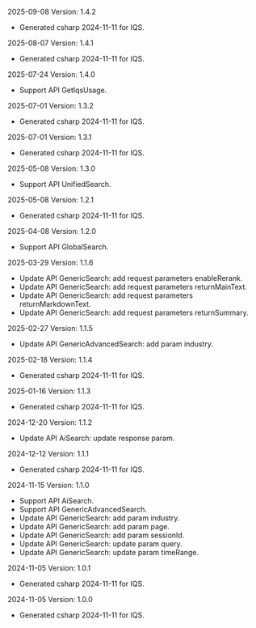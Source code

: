 2025-09-08 Version: 1.4.2
- Generated csharp 2024-11-11 for IQS.

2025-08-07 Version: 1.4.1
- Generated csharp 2024-11-11 for IQS.

2025-07-24 Version: 1.4.0
- Support API GetIqsUsage.


2025-07-01 Version: 1.3.2
- Generated csharp 2024-11-11 for IQS.

2025-07-01 Version: 1.3.1
- Generated csharp 2024-11-11 for IQS.

2025-05-08 Version: 1.3.0
- Support API UnifiedSearch.


2025-05-08 Version: 1.2.1
- Generated csharp 2024-11-11 for IQS.

2025-04-08 Version: 1.2.0
- Support API GlobalSearch.


2025-03-29 Version: 1.1.6
- Update API GenericSearch: add request parameters enableRerank.
- Update API GenericSearch: add request parameters returnMainText.
- Update API GenericSearch: add request parameters returnMarkdownText.
- Update API GenericSearch: add request parameters returnSummary.


2025-02-27 Version: 1.1.5
- Update API GenericAdvancedSearch: add param industry.


2025-02-18 Version: 1.1.4
- Generated csharp 2024-11-11 for IQS.

2025-01-16 Version: 1.1.3
- Generated csharp 2024-11-11 for IQS.

2024-12-20 Version: 1.1.2
- Update API AiSearch: update response param.


2024-12-12 Version: 1.1.1
- Generated csharp 2024-11-11 for IQS.

2024-11-15 Version: 1.1.0
- Support API AiSearch.
- Support API GenericAdvancedSearch.
- Update API GenericSearch: add param industry.
- Update API GenericSearch: add param page.
- Update API GenericSearch: add param sessionId.
- Update API GenericSearch: update param query.
- Update API GenericSearch: update param timeRange.


2024-11-05 Version: 1.0.1
- Generated csharp 2024-11-11 for IQS.

2024-11-05 Version: 1.0.0
- Generated csharp 2024-11-11 for IQS.

